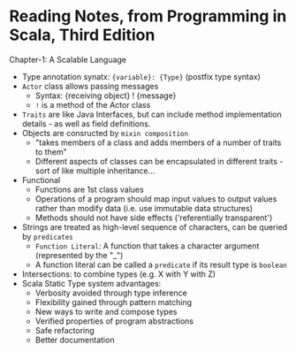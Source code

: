 
Reading Notes, from Programming in Scala, Third Edition
====

Chapter-1: A Scalable Language
* Type annotation synatx: ```{variable}: {Type}``` (postfix type syntax)
* ```Actor``` class allows passing messages
	* Syntax: {receiving object} ! {message}
	* ```!``` is a method of the Actor class
* ```Traits``` are like Java Interfaces, but can include method implementation details - as well as field definitions.
* Objects are consructed by ```mixin composition```
	* "takes members of a class and adds members of a number of traits to them"
	* Different aspects of classes can be encapsulated in different traits - sort of like multiple inheritance...
* Functional
	* Functions are 1st class values
	* Operations of a program should map input values to output values rather than modify data (i.e. use immutable data structures)
	* Methods should not have side effects ('referentially transparent')
* Strings are treated as high-level sequence of characters, can be queried by ```predicates```
	* ```Function Literal```: A function that takes a character argument (represented by the "_")
	* A function literal can be called a ```predicate``` if its result type is ```boolean```
* Intersections: to combine types (e.g. X with Y with Z)
* Scala Static Type system advantages: 
	* Verbosity avoided through type inference
	* Flexibility gained through pattern matching 
	* New ways to write and compose types 
	* Verified properties of program abstractions
	* Safe refactoring
	* Better documentation 
	
	

